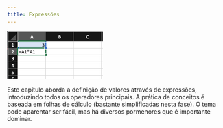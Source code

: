```yaml
---
title: Expressões
---
```


![excel](excel.png)

Este capítulo aborda a definição de valores através de expressões, introduzindo todos os operadores principais. A prática de conceitos é baseada em folhas de cálculo (bastante simplificadas nesta fase).
O tema pode aparentar ser fácil, mas há diversos pormenores que é importante dominar.
